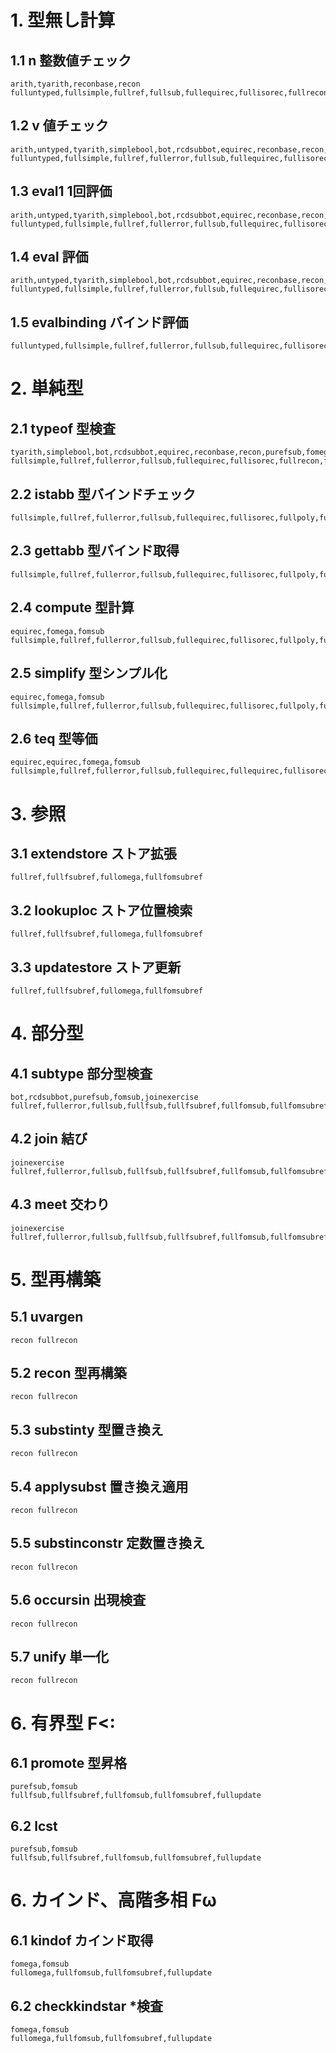 # 1. 型無し計算

## 1.1 n 整数値チェック

    arith,tyarith,reconbase,recon
    fulluntyped,fullsimple,fullref,fullsub,fullequirec,fullisorec,fullrecon,fullpoly,fullfsub,fullfsubref,fullomega,fullfomsub,fullfomsubref,fullupdate

## 1.2 v 値チェック

    arith,untyped,tyarith,simplebool,bot,rcdsubbot,equirec,reconbase,recon,purefsub,fomega,fomsub,joinexercise,letexercise
    fulluntyped,fullsimple,fullref,fullerror,fullsub,fullequirec,fullisorec,fullrecon,fullpoly,fullfsub,fullfsubref,fullomega,fullfomsub,fullfomsubref,fullupdate

## 1.3 eval1 1回評価

    arith,untyped,tyarith,simplebool,bot,rcdsubbot,equirec,reconbase,recon,purefsub,fomega,fomsub,joinexercise,letexercise
    fulluntyped,fullsimple,fullref,fullerror,fullsub,fullequirec,fullisorec,fullrecon,fullpoly,fullfsub,fullfsubref,fullomega,fullfomsub,fullfomsubref,fullupdate

## 1.4 eval 評価

    arith,untyped,tyarith,simplebool,bot,rcdsubbot,equirec,reconbase,recon,purefsub,fomega,fomsub,joinexercise,letexercise
    fulluntyped,fullsimple,fullref,fullerror,fullsub,fullequirec,fullisorec,fullrecon,fullpoly,fullfsub,fullfsubref,fullomega,fullfomsub,fullfomsubref,fullupdate

## 1.5 evalbinding バインド評価

    fulluntyped,fullsimple,fullref,fullerror,fullsub,fullequirec,fullisorec,fullpoly,fullfsub,fullfsubref,fullomega,fullfomsub,fullfomsubref,fullupdate

# 2. 単純型

## 2.1 typeof 型検査

    tyarith,simplebool,bot,rcdsubbot,equirec,reconbase,recon,purefsub,fomega,fomsub,joinexercise,letexercise
    fullsimple,fullref,fullerror,fullsub,fullequirec,fullisorec,fullrecon,fullpoly,fullfsub,fullfsubref,fullomega,fullfomsub,fullfomsubref,fullupdate

## 2.2 istabb 型バインドチェック
    
    fullsimple,fullref,fullerror,fullsub,fullequirec,fullisorec,fullpoly,fullfsub,fullfsubref,fullomega,fullfomsub,fullfomsubref,fullupdate

## 2.3 gettabb 型バインド取得
    
    fullsimple,fullref,fullerror,fullsub,fullequirec,fullisorec,fullpoly,fullfsub,fullfsubref,fullomega,fullfomsub,fullfomsubref,fullupdate

## 2.4 compute 型計算

    equirec,fomega,fomsub
    fullsimple,fullref,fullerror,fullsub,fullequirec,fullisorec,fullpoly,fullfsub,fullfsubref,fullomega,fullfomsub,fullfomsubref,fullupdate

## 2.5 simplify 型シンプル化

    equirec,fomega,fomsub
    fullsimple,fullref,fullerror,fullsub,fullequirec,fullisorec,fullpoly,fullfsub,fullfsubref,fullomega,fullfomsub,fullfomsubref,fullupdate

## 2.6 teq 型等価

    equirec,equirec,fomega,fomsub
    fullsimple,fullref,fullerror,fullsub,fullequirec,fullequirec,fullisorec,fullpoly,fullfsub,fullfsubref,fullomega,fullfomsub,fullfomsubref,fullupdate

# 3. 参照

## 3.1 extendstore ストア拡張
    
    fullref,fullfsubref,fullomega,fullfomsubref

## 3.2 lookuploc ストア位置検索
    
    fullref,fullfsubref,fullomega,fullfomsubref

## 3.3 updatestore ストア更新
    
    fullref,fullfsubref,fullomega,fullfomsubref

# 4. 部分型

## 4.1 subtype 部分型検査

    bot,rcdsubbot,purefsub,fomsub,joinexercise
    fullref,fullerror,fullsub,fullfsub,fullfsubref,fullfomsub,fullfomsubref,fullupdate

## 4.2 join 結び

    joinexercise
    fullref,fullerror,fullsub,fullfsub,fullfsubref,fullfomsub,fullfomsubref,fullupdate

## 4.3 meet 交わり

    joinexercise
    fullref,fullerror,fullsub,fullfsub,fullfsubref,fullfomsub,fullfomsubref,fullupdate

# 5. 型再構築

## 5.1 uvargen 

    recon fullrecon

## 5.2 recon 型再構築

    recon fullrecon

## 5.3 substinty 型置き換え

    recon fullrecon

## 5.4 applysubst 置き換え適用

    recon fullrecon

## 5.5 substinconstr 定数置き換え

    recon fullrecon

## 5.6 occursin 出現検査

    recon fullrecon

## 5.7 unify 単一化

    recon fullrecon

# 6. 有界型 F<:

## 6.1 promote 型昇格

    purefsub,fomsub
    fullfsub,fullfsubref,fullfomsub,fullfomsubref,fullupdate

## 6.2 lcst 

    purefsub,fomsub
    fullfsub,fullfsubref,fullfomsub,fullfomsubref,fullupdate

# 6. カインド、高階多相 Fω

## 6.1 kindof カインド取得

    fomega,fomsub
    fullomega,fullfomsub,fullfomsubref,fullupdate

## 6.2 checkkindstar \*検査

    fomega,fomsub
    fullomega,fullfomsub,fullfomsubref,fullupdate
